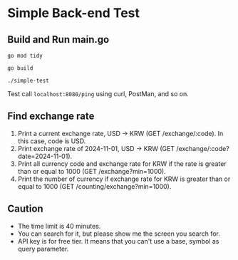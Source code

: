 # Simple Back-end Test

## Build and Run main.go

```
go mod tidy

go build

./simple-test
```

Test call `localhost:8080/ping` using curl, PostMan, and so on.

## Find exchange rate

1. Print a current exchange rate, USD -> KRW (GET /exchange/:code).
   In this case, code is USD.
3. Print exchange rate of 2024-11-01, USD -> KRW (GET /exchange/:code?date=2024-11-01).
4. Print all currency code and exchange rate for KRW if the rate is greater than or equal to 1000 (GET /exchange?min=1000).
5. Print the number of currency if exchange rate for KRW is greater than or equal to 1000 (GET /counting/exchange?min=1000).

## Caution
- The time limit is 40 minutes.
- You can search for it, but please show me the screen you search for.
- API key is for free tier. It means that you can't use a base, symbol as query parameter.
